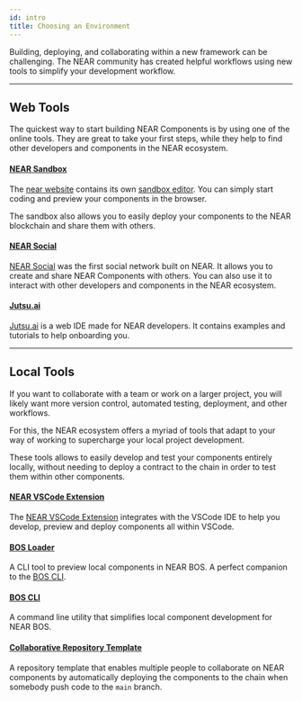 ```yaml
---
id: intro
title: Choosing an Environment
---
```


Building, deploying, and collaborating within a new framework can be challenging. The NEAR community has created helpful workflows using new tools to simplify your development workflow.

---

## Web Tools
The quickest way to start building NEAR Components is by using one of the online tools. They are great to take your first steps, while they help to find other developers and components in the NEAR ecosystem.

#### [NEAR Sandbox](https://near.org/sandbox)
The [near website](https://near.org/) contains its own [sandbox editor](https://near.org/sandbox). You can simply start coding and preview your components in the browser. 

The sandbox also allows you to easily deploy your components to the NEAR blockchain and share them with others.

#### [NEAR Social](https://near.social)
[NEAR Social](https://near.social) was the first social network built on NEAR. It allows you to create and share NEAR Components with others. You can also use it to interact with other developers and components in the NEAR ecosystem.

#### [Jutsu.ai](https://jutsu.ai)
[Jutsu.ai](https://jutsu.ai) is a web IDE made for NEAR developers. It contains examples and tutorials to help onboarding you.

---

## Local Tools

If you want to collaborate with a team or work on a larger project, you will likely want more version control, automated testing, deployment, and other workflows.

For this, the NEAR ecosystem offers a myriad of tools that adapt to your way of working to supercharge your local project development.

These tools allows to easily develop and test your components entirely locally, without needing to deploy a contract to the chain in order to test them within other components.

#### [NEAR VSCode Extension](vscode.md)
The [NEAR VSCode Extension](vscode.md) integrates with the VSCode IDE to help you develop, preview and deploy components all within VSCode.

#### [BOS Loader](bos-loader.md)
A CLI tool to preview local components in NEAR BOS. A perfect companion to the [BOS CLI](https://github.com/FroVolod/bos-cli-rs).

#### [BOS CLI](https://github.com/FroVolod/bos-cli-rs)
A command line utility that simplifies local component development for NEAR BOS.

#### [Collaborative Repository Template](https://github.com/near-examples/bos-components)
A repository template that enables multiple people to collaborate on NEAR components by automatically deploying the components to the chain when somebody push code to the `main` branch. 